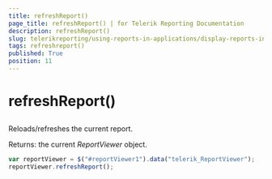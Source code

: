 ```yaml
---
title: refreshReport()
page_title: refreshReport() | for Telerik Reporting Documentation
description: refreshReport()
slug: telerikreporting/using-reports-in-applications/display-reports-in-applications/web-application/html5-report-viewer/api-reference/reportviewer/methods/refreshreport()
tags: refreshreport()
published: True
position: 11
---
```


# refreshReport()



## 

Reloads/refreshes the current report.

Returns: the current *ReportViewer*  object.

    
````js
var reportViewer = $("#reportViewer1").data("telerik_ReportViewer");
reportViewer.refreshReport();
````

